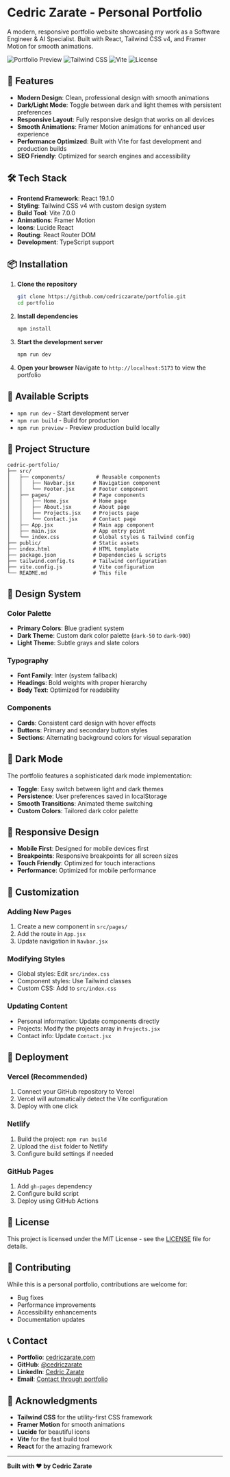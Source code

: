 # Cedric Zarate - Personal Portfolio

A modern, responsive portfolio website showcasing my work as a Software Engineer & AI Specialist. Built with React, Tailwind CSS v4, and Framer Motion for smooth animations.

![Portfolio Preview](https://img.shields.io/badge/React-19.1.0-blue?logo=react)
![Tailwind CSS](https://img.shields.io/badge/Tailwind_CSS-4.1.11-38B2AC?logo=tailwind-css)
![Vite](https://img.shields.io/badge/Vite-7.0.0-646CFF?logo=vite)
![License](https://img.shields.io/badge/License-MIT-green)

## 🌟 Features

- **Modern Design**: Clean, professional design with smooth animations
- **Dark/Light Mode**: Toggle between dark and light themes with persistent preferences
- **Responsive Layout**: Fully responsive design that works on all devices
- **Smooth Animations**: Framer Motion animations for enhanced user experience
- **Performance Optimized**: Built with Vite for fast development and production builds
- **SEO Friendly**: Optimized for search engines and accessibility

## 🛠️ Tech Stack

- **Frontend Framework**: React 19.1.0
- **Styling**: Tailwind CSS v4 with custom design system
- **Build Tool**: Vite 7.0.0
- **Animations**: Framer Motion
- **Icons**: Lucide React
- **Routing**: React Router DOM
- **Development**: TypeScript support

## 📦 Installation

1. **Clone the repository**
   ```bash
   git clone https://github.com/cedriczarate/portfolio.git
   cd portfolio
   ```

2. **Install dependencies**
   ```bash
   npm install
   ```

3. **Start the development server**
   ```bash
   npm run dev
   ```

4. **Open your browser**
   Navigate to `http://localhost:5173` to view the portfolio

## 🚀 Available Scripts

- `npm run dev` - Start development server
- `npm run build` - Build for production
- `npm run preview` - Preview production build locally

## 📁 Project Structure

```
cedric-portfolio/
├── src/
│   ├── components/          # Reusable components
│   │   ├── Navbar.jsx      # Navigation component
│   │   └── Footer.jsx      # Footer component
│   ├── pages/              # Page components
│   │   ├── Home.jsx        # Home page
│   │   ├── About.jsx       # About page
│   │   ├── Projects.jsx    # Projects page
│   │   └── Contact.jsx     # Contact page
│   ├── App.jsx             # Main app component
│   ├── main.jsx            # App entry point
│   └── index.css           # Global styles & Tailwind config
├── public/                 # Static assets
├── index.html              # HTML template
├── package.json            # Dependencies & scripts
├── tailwind.config.ts      # Tailwind configuration
├── vite.config.js          # Vite configuration
└── README.md               # This file
```

## 🎨 Design System

### Color Palette
- **Primary Colors**: Blue gradient system
- **Dark Theme**: Custom dark color palette (`dark-50` to `dark-900`)
- **Light Theme**: Subtle grays and slate colors

### Typography
- **Font Family**: Inter (system fallback)
- **Headings**: Bold weights with proper hierarchy
- **Body Text**: Optimized for readability

### Components
- **Cards**: Consistent card design with hover effects
- **Buttons**: Primary and secondary button styles
- **Sections**: Alternating background colors for visual separation

## 🌙 Dark Mode

The portfolio features a sophisticated dark mode implementation:
- **Toggle**: Easy switch between light and dark themes
- **Persistence**: User preferences saved in localStorage
- **Smooth Transitions**: Animated theme switching
- **Custom Colors**: Tailored dark color palette

## 📱 Responsive Design

- **Mobile First**: Designed for mobile devices first
- **Breakpoints**: Responsive breakpoints for all screen sizes
- **Touch Friendly**: Optimized for touch interactions
- **Performance**: Optimized for mobile performance

## 🔧 Customization

### Adding New Pages
1. Create a new component in `src/pages/`
2. Add the route in `App.jsx`
3. Update navigation in `Navbar.jsx`

### Modifying Styles
- Global styles: Edit `src/index.css`
- Component styles: Use Tailwind classes
- Custom CSS: Add to `src/index.css`

### Updating Content
- Personal information: Update components directly
- Projects: Modify the projects array in `Projects.jsx`
- Contact info: Update `Contact.jsx`

## 🚀 Deployment

### Vercel (Recommended)
1. Connect your GitHub repository to Vercel
2. Vercel will automatically detect the Vite configuration
3. Deploy with one click

### Netlify
1. Build the project: `npm run build`
2. Upload the `dist` folder to Netlify
3. Configure build settings if needed

### GitHub Pages
1. Add `gh-pages` dependency
2. Configure build script
3. Deploy using GitHub Actions

## 📄 License

This project is licensed under the MIT License - see the [LICENSE](LICENSE) file for details.

## 🤝 Contributing

While this is a personal portfolio, contributions are welcome for:
- Bug fixes
- Performance improvements
- Accessibility enhancements
- Documentation updates

## 📞 Contact

- **Portfolio**: [cedriczarate.com](https://cedriczarate.com)
- **GitHub**: [@cedriczarate](https://github.com/cedriczarate)
- **LinkedIn**: [Cedric Zarate](https://linkedin.com/in/cedriczarate)
- **Email**: [Contact through portfolio](https://cedriczarate.com/contact)

## 🙏 Acknowledgments

- **Tailwind CSS** for the utility-first CSS framework
- **Framer Motion** for smooth animations
- **Lucide** for beautiful icons
- **Vite** for the fast build tool
- **React** for the amazing framework

---

**Built with ❤️ by Cedric Zarate** 